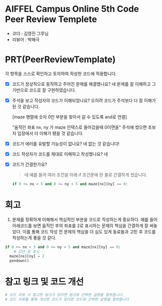 # AIFFEL Campus Online 5th Code Peer Review Templete
- 코더 : 김영진 그루님
- 리뷰어 : 박해극


# PRT(PeerReviewTemplate) 
각 항목을 스스로 확인하고 토의하여 작성한 코드에 적용합니다.

- [X] 코드가 정상적으로 동작하고 주어진 문제를 해결했나요?
  네 문제를 잘 이해하고 그 기반으로 코드로 잘 구현하였습니다.
  
- [X] 주석을 보고 작성자의 코드가 이해되었나요?
  오히려 코드가 주석보다 더 잘 이해가 된 것 같습니다.
  
  [maze 행렬에 숫자 0인 부분을 찾아서 갈 수 있도록 and로 연결]
  
  "움직인 좌표 nx, ny 가 maze 인덱스로 들어갔을때 0이면을" 주석에 썼으면 초보자 입장에서 더 이해가 됐을 것 같습니다.

- [X] 코드가 에러를 유발할 가능성이 없나요?
  네 없는 것 같습니다!
- [X] 코드 작성자가 코드를 제대로 이해하고 작성했나요?
  네 
- [X] 코드가 간결한가요?
  >네 예를 들어 여러 조건을 아래 if 조건문에 한 줄로 간결하게 썼습니다.
  ```python
  if 0 <= nx < 5 and 0 <= ny < 5 and maze[nx][ny] == 0:
  ```
# 회고
1. 문제를 정확하게 이해해서 핵심적인 부분을 코드로 작성하는게 중요하다. 예를 들어 아래코드를 보면
움직인 후의 좌표를 2로 표시하는 문제의 핵심을 간결하게 잘 써놓았다. 이를 통해 코드 작성 전 문제의 핵심을 더
심도 있게 동료들과 고민 후 코드를 작성하는게 좋을 것 같다.
```python
if 0 <= nx < 5 and 0 <= ny < 5 and maze[nx][ny] == 0:
    # 갔던 길 표시
  maze[nx][ny] = 2
  pendown()
```


# 참고 링크 및 코드 개선
```python
# 코드 리뷰 시 참고한 링크가 있다면 링크와 간략한 설명을 첨부합니다.
# 코드 리뷰를 통해 개선한 코드가 있다면 코드와 간략한 설명을 첨부합니다